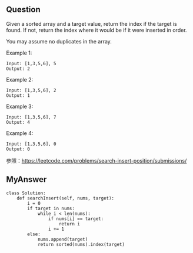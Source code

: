 ## Question
Given a sorted array and a target value, return the index if the target is found. If not, return the index where it would be if it were inserted in order.

You may assume no duplicates in the array.

Example 1:
```
Input: [1,3,5,6], 5
Output: 2
```

Example 2:
```
Input: [1,3,5,6], 2
Output: 1
```

Example 3:
```
Input: [1,3,5,6], 7
Output: 4
```

Example 4:
```
Input: [1,3,5,6], 0
Output: 0
```

参照：https://leetcode.com/problems/search-insert-position/submissions/


## MyAnswer
```
class Solution:
    def searchInsert(self, nums, target):
        i = 0
        if target in nums:
            while i < len(nums):
                if nums[i] == target:
                    return i
                i += 1
        else:
            nums.append(target)
            return sorted(nums).index(target)
```
